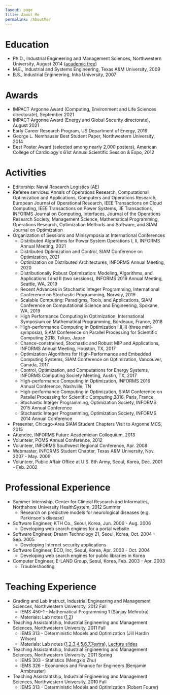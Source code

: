 ```yaml
---
layout: page
title: About Me
permalink: /AboutMe/
---
```


# Education
- Ph.D., Industrial Engineering and Management Sciences, Northwestern University, August 2014 ([academic tree](/images/academic_tree.jpg))
- M.E., Industrial and Systems Engineering, Texas A&M University, 2009
- B.S., Industrial Engineering, Inha University, 2007

# Awards
- IMPACT Argonne Award (Computing, Environment and Life Sciences directorate), September 2021
- IMPACT Argonne Award (Energy and Global Security directorate), August 2021
- Early Career Research Program, US Department of Energy, 2019
- George L. Nemhauser Best Student Paper, Northwestern University, 2014
- Best Poster Award (selected among nearly 2,000 posters), American College of Cardiology's 61st Annual Scientific Session & Expo, 2012

# Activities
- Editorship: Naval Research Logistics (AE)
- Referee services: Annals of Operations Research, Computational Optimization and Applications, Computers and Operations Research, European Journal of Operational Research, IEEE Transactions on Cloud Computing, IEEE Transactions on Power Systems, IIE Transactions, INFORMS Journal on Computing, Interfaces, Journal of the Operations Research Society, Management Science, Mathematical Programming, Operations Research, Optimization Methods and Software, and SIAM Journal on Optimization
- Organization of Sessions and Minisymposia at International Conferences
  - Distributed Algorithms for Power System Operations I, II, INFORMS Annual Meeting, 2021
  - Distributed Optimization and Control, SIAM Conference on Optimization, 2021
  - Optimization on Distributed Architectures, INFORMS Annual Meeting, 2020
  - Distributionally Robust Optimization: Modeling, Algorithms, and Applications I and II (two sessions), INFORMS 2019 Annual Meeting, Seattle, WA, 2019
  - Recent Advances in Stochastic Integer Programming, International Conference on Stochastic Programming, Norway, 2019
  - Scalable Computing: Paradigms, Tools, and Applications, SIAM Conference on Computational Science and Engineering, Spokane, WA, 2019
  - High Performance Computing in Optimization, International Symposium on Mathematical Programming, Bordeaux, France, 2018
  - High-performance Computing in Optimization I,II,III (three mini-symposia), SIAM Conference on Parallel Processing for Scientific Computing 2018, Tokyo, Japan
  - Chance-constrained, Stochastic and Robust MIP and Applications, INFORMS Annual Meeting, Houston, TX, 2017
  - Optimization Algorithms for High-Performance and Embedded Computing Systems, SIAM Conference on Optimization, Vancouver, Canada, 2017
  - Control, Optimization, and Computations for Energy Systems, INFORMS Computing Society Meeting, Austin, TX, 2017
  - High-performance Computing in Optimization, INFORMS 2016 Annual Conference, Nashville, TN
  - High-performance Computing in Optimization, SIAM Conference on Parallel Processing for Scientific Computing 2016, Paris, France
  - Stochastic Integer Programming, Optimization Society, INFORMS 2015 Annual Conference
  - Stochastic Integer Programming, Optimization Society, INFORMS 2014 Annual Conference
- Presenter, Chicago-Area SIAM Student Chapters Visit to Argonne MCS, 2015
- Attendee, INFORMS Future Academician Colloquium, 2013
- Volunteer, POMS Annual Conference, 2012
- Volunteer, INFORMS Southwest Regional Conference, Apr. 2008
- Webmaster, INFORMS Student Chapter, Texas A&M University, Nov. 2007 - May. 2009
- Volunteer, Public Affair Office at U.S. 8th Army, Seoul, Korea, Dec. 2001 - Feb. 2002


# Professional Experience
- Summer Internship, Center for Clinical Research and Informatics, Northshore University HealthSystem, 2012 Summer
  - Research on predictive models for neurological diseases (e.g. Parkinson's disease)
- Software Engineer, KTH Co., Seoul, Korea, Jun. 2006 - Aug. 2006
  - Developing web search engines for a portal website 
- Software Engineer, Dream Technology 21, Seoul, Korea, Oct. 2004 - Sep. 2005
  - Developing Internet security applications 
- Software Engineer, ECO, Inc, Seoul, Korea, Apr. 2003 - Oct. 2004
  - Developing web search engines for public libraries in Korea 
- Computer Engineer, E-LAND Group, Seoul, Korea, Feb. 2003 - Apr. 2003
  - Troubleshooting 

# Teaching Experience
- Grading and Lab Instruct, Industrial Engineering and Management Sciences, Northwestern University, 2012 Fall
  - IEMS 450-1 - Mathematical Programming 1 (Sanjay Mehrotra)
  - Materials: Lab notes ([1](https://docs.google.com/file/d/0B3lm2iI4usOGWTVOT2dIS2Q4Rms/edit?usp=sharing),[2](https://docs.google.com/file/d/0B3lm2iI4usOGdkU4YU9VYU11Q3M/edit?usp=sharing))
- Teaching Assistantship, Industrial Engineering and Management Sciences, Northwestern University, 2011 Fall
  - IEMS 313 - Deterministic Models and Optimization (Jill Hardin Wilson)
  - Materials: Lab notes ([1](https://docs.google.com/file/d/0B3lm2iI4usOGLUtib1B3V2NQZ1U/edit?usp=sharing),[2](https://docs.google.com/file/d/0B3lm2iI4usOGcHZIZHFUX3VxNzA/edit?usp=sharing),[3](https://docs.google.com/file/d/0B3lm2iI4usOGVW5lUHRzcm45Y00/edit?usp=sharing),[4](https://docs.google.com/file/d/0B3lm2iI4usOGeXJXMnRINFRGNFk/edit?usp=sharing),[5](https://docs.google.com/file/d/0B3lm2iI4usOGbm9YWlhYaDdNTjg/edit?usp=sharing),[6](https://docs.google.com/file/d/0B3lm2iI4usOGSFJkZHRvSlpxcEE/edit?usp=sharing),[7](https://docs.google.com/file/d/0B3lm2iI4usOGNkV6eHZBVU9OY3M/edit?usp=sharing),[7extra](https://docs.google.com/file/d/0B3lm2iI4usOGWXNqejJjMHpfd0k/edit?usp=sharing)), [Lecture slides](https://docs.google.com/file/d/0B3lm2iI4usOGb3lCZjdiVTAxOHc/edit?usp=sharing)
- Teaching Assistantship, Industrial Engineering and Management Sciences, Northwestern University, 2011 Spring
  - IEMS 303 - Statistics (Mengxio Zhu)
  - IEMS 326 - Economics and Finance for Engineers (Benjamin Armbruster)
- Teaching Assistantship, Industrial Engineering and Management Sciences, Northwestern University, 2010 Fall
  - IEMS 313 - Deterministic Models and Optimization (Robert Fourer)
